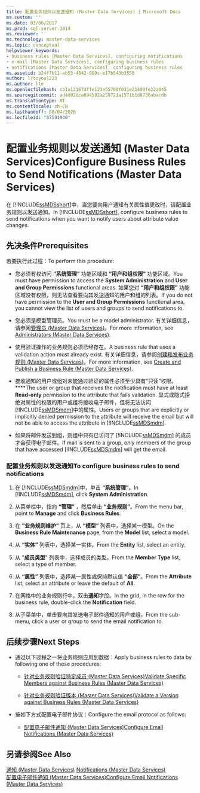 ```yaml
---
title: 配置业务规则以发送通知 (Master Data Services) | Microsoft Docs
ms.custom: ''
ms.date: 03/06/2017
ms.prod: sql-server-2014
ms.reviewer: ''
ms.technology: master-data-services
ms.topic: conceptual
helpviewer_keywords:
- business rules [Master Data Services], configuring notifications
- e-mail [Master Data Services], configuring business rules
- notifications [Master Data Services], configuring business rules
ms.assetid: b24f7b11-ab53-4642-999c-e17b543b3558
author: lrtoyou1223
ms.author: lle
ms.openlocfilehash: cb1a12167dffe123e55760f031e21499fe22a945
ms.sourcegitcommit: ad4d92dce894592a259721a1571b1d8736abacdb
ms.translationtype: MT
ms.contentlocale: zh-CN
ms.lasthandoff: 08/04/2020
ms.locfileid: "87591940"
---
```

# <a name="configure-business-rules-to-send-notifications-master-data-services"></a><span data-ttu-id="87b0d-102">配置业务规则以发送通知 (Master Data Services)</span><span class="sxs-lookup"><span data-stu-id="87b0d-102">Configure Business Rules to Send Notifications (Master Data Services)</span></span>
  <span data-ttu-id="87b0d-103">在 [!INCLUDE[ssMDSshort](../includes/ssmdsshort-md.md)]中，当您要向用户通知有关属性值更改时，请配置业务规则以发送通知。</span><span class="sxs-lookup"><span data-stu-id="87b0d-103">In [!INCLUDE[ssMDSshort](../includes/ssmdsshort-md.md)], configure business rules to send notifications when you want to notify users about attribute value changes.</span></span>  
  
## <a name="prerequisites"></a><span data-ttu-id="87b0d-104">先决条件</span><span class="sxs-lookup"><span data-stu-id="87b0d-104">Prerequisites</span></span>  
 <span data-ttu-id="87b0d-105">若要执行此过程：</span><span class="sxs-lookup"><span data-stu-id="87b0d-105">To perform this procedure:</span></span>  
  
-   <span data-ttu-id="87b0d-106">您必须有权访问 **“系统管理”** 功能区域和 **“用户和组权限”** 功能区域。</span><span class="sxs-lookup"><span data-stu-id="87b0d-106">You must have permission to access the **System Administration** and **User and Group Permissions** functional areas.</span></span> <span data-ttu-id="87b0d-107">如果您对 **“用户和组权限”** 功能区域没有权限，则无法查看要向其发送通知的用户和组的列表。</span><span class="sxs-lookup"><span data-stu-id="87b0d-107">If you do not have permission to the **User and Group Permissions** functional area, you cannot view the list of users and groups to send notifications to.</span></span>  
  
-   <span data-ttu-id="87b0d-108">您必须是模型管理员。</span><span class="sxs-lookup"><span data-stu-id="87b0d-108">You must be a model administrator.</span></span> <span data-ttu-id="87b0d-109">有关详细信息，请参阅[管理员 &#40;Master Data Services&#41;](administrators-master-data-services.md)。</span><span class="sxs-lookup"><span data-stu-id="87b0d-109">For more information, see [Administrators &#40;Master Data Services&#41;](administrators-master-data-services.md).</span></span>  
  
-   <span data-ttu-id="87b0d-110">使用验证操作的业务规则必须已经存在。</span><span class="sxs-lookup"><span data-stu-id="87b0d-110">A business rule that uses a validation action must already exist.</span></span> <span data-ttu-id="87b0d-111">有关详细信息，请参阅[创建和发布业务规则 (Master Data Services)](../../2014/master-data-services/create-and-publish-a-business-rule-master-data-services.md)。</span><span class="sxs-lookup"><span data-stu-id="87b0d-111">For more information, see [Create and Publish a Business Rule &#40;Master Data Services&#41;](../../2014/master-data-services/create-and-publish-a-business-rule-master-data-services.md).</span></span>  
  
-   <span data-ttu-id="87b0d-112">接收通知的用户或组对未能通过验证的属性必须至少具有“只读”权限。\*\*\*\*</span><span class="sxs-lookup"><span data-stu-id="87b0d-112">The user or group that receives the notification must have at least **Read-only** permission to the attribute that fails validation.</span></span> <span data-ttu-id="87b0d-113">显式或隐式拒绝对属性的权限的用户或组将接收电子邮件，但将无法访问 [!INCLUDE[ssMDSmdm](../includes/ssmdsmdm-md.md)]中的属性。</span><span class="sxs-lookup"><span data-stu-id="87b0d-113">Users or groups that are explicitly or implicitly denied permission to the attribute will receive the email but will not be able to access the attribute in [!INCLUDE[ssMDSmdm](../includes/ssmdsmdm-md.md)].</span></span>  
  
-   <span data-ttu-id="87b0d-114">如果将邮件发送到组，则组中只有已访问了 [!INCLUDE[ssMDSmdm](../includes/ssmdsmdm-md.md)] 的成员才会获得电子邮件。</span><span class="sxs-lookup"><span data-stu-id="87b0d-114">If mail is sent to a group, only members of the group that have accessed [!INCLUDE[ssMDSmdm](../includes/ssmdsmdm-md.md)] will get the email.</span></span>  
  
### <a name="to-configure-business-rules-to-send-notifications"></a><span data-ttu-id="87b0d-115">配置业务规则以发送通知</span><span class="sxs-lookup"><span data-stu-id="87b0d-115">To configure business rules to send notifications</span></span>  
  
1.  <span data-ttu-id="87b0d-116">在 [!INCLUDE[ssMDSmdm](../includes/ssmdsmdm-md.md)]中，单击 **“系统管理”**。</span><span class="sxs-lookup"><span data-stu-id="87b0d-116">In [!INCLUDE[ssMDSmdm](../includes/ssmdsmdm-md.md)], click **System Administration**.</span></span>  
  
2.  <span data-ttu-id="87b0d-117">从菜单栏中，指向 **“管理”** ，然后单击 **“业务规则”**。</span><span class="sxs-lookup"><span data-stu-id="87b0d-117">From the menu bar, point to **Manage** and click **Business Rules**.</span></span>  
  
3.  <span data-ttu-id="87b0d-118">在 **“业务规则维护”** 页上，从 **“模型”** 列表中，选择某一模型。</span><span class="sxs-lookup"><span data-stu-id="87b0d-118">On the **Business Rule Maintenance** page, from the **Model** list, select a model.</span></span>  
  
4.  <span data-ttu-id="87b0d-119">从 **“实体”** 列表中，选择某一实体。</span><span class="sxs-lookup"><span data-stu-id="87b0d-119">From the **Entity** list, select an entity.</span></span>  
  
5.  <span data-ttu-id="87b0d-120">从 "**成员类型**" 列表中，选择成员的类型。</span><span class="sxs-lookup"><span data-stu-id="87b0d-120">From the **Member Type** list, select a type of member.</span></span>  
  
6.  <span data-ttu-id="87b0d-121">从 **“属性”** 列表中，选择某一属性或保持默认值 **“全部”**。</span><span class="sxs-lookup"><span data-stu-id="87b0d-121">From the **Attribute** list, select an attribute or leave the default of **All**.</span></span>  
  
7.  <span data-ttu-id="87b0d-122">在网格中的业务规则行中，双击**通知**字段。</span><span class="sxs-lookup"><span data-stu-id="87b0d-122">In the grid, in the row for the business rule, double-click the **Notification** field.</span></span>  
  
8.  <span data-ttu-id="87b0d-123">从子菜单中，单击要向其发送电子邮件通知的用户或组。</span><span class="sxs-lookup"><span data-stu-id="87b0d-123">From the sub-menu, click a user or group to send the email notification to.</span></span>  
  
## <a name="next-steps"></a><span data-ttu-id="87b0d-124">后续步骤</span><span class="sxs-lookup"><span data-stu-id="87b0d-124">Next Steps</span></span>  
  
-   <span data-ttu-id="87b0d-125">通过以下过程之一将业务规则应用到数据：</span><span class="sxs-lookup"><span data-stu-id="87b0d-125">Apply business rules to data by following one of these procedures:</span></span>  
  
    -   [<span data-ttu-id="87b0d-126">针对业务规则验证特定成员 (Master Data Services)</span><span class="sxs-lookup"><span data-stu-id="87b0d-126">Validate Specific Members against Business Rules &#40;Master Data Services&#41;</span></span>](../../2014/master-data-services/validate-specific-members-against-business-rules-master-data-services.md)  
  
    -   [<span data-ttu-id="87b0d-127">针对业务规则验证版本 (Master Data Services)</span><span class="sxs-lookup"><span data-stu-id="87b0d-127">Validate a Version against Business Rules &#40;Master Data Services&#41;</span></span>](../../2014/master-data-services/validate-a-version-against-business-rules-master-data-services.md)  
  
-   <span data-ttu-id="87b0d-128">按如下方式配置电子邮件协议：</span><span class="sxs-lookup"><span data-stu-id="87b0d-128">Configure the email protocol as follows:</span></span>  
  
    -   [<span data-ttu-id="87b0d-129">配置电子邮件通知 (Master Data Services)</span><span class="sxs-lookup"><span data-stu-id="87b0d-129">Configure Email Notifications &#40;Master Data Services&#41;</span></span>](../../2014/master-data-services/configure-email-notifications-master-data-services.md)  
  
## <a name="see-also"></a><span data-ttu-id="87b0d-130">另请参阅</span><span class="sxs-lookup"><span data-stu-id="87b0d-130">See Also</span></span>  
 <span data-ttu-id="87b0d-131">[通知 &#40;Master Data Services&#41;](../../2014/master-data-services/notifications-master-data-services.md) </span><span class="sxs-lookup"><span data-stu-id="87b0d-131">[Notifications &#40;Master Data Services&#41;](../../2014/master-data-services/notifications-master-data-services.md) </span></span>  
 [<span data-ttu-id="87b0d-132">配置电子邮件通知 (Master Data Services)</span><span class="sxs-lookup"><span data-stu-id="87b0d-132">Configure Email Notifications &#40;Master Data Services&#41;</span></span>](../../2014/master-data-services/configure-email-notifications-master-data-services.md)  
  
  

